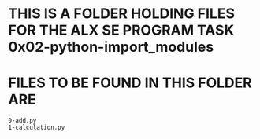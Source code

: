 # THIS IS A FOLDER HOLDING FILES FOR THE ALX SE PROGRAM TASK 0x02-python-import_modules

# FILES TO BE FOUND IN THIS FOLDER ARE

	0-add.py
	1-calculation.py